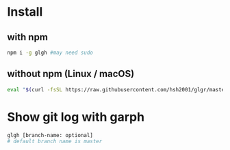 # Install

## with npm
```sh
npm i -g glgh #may need sudo
```

## without npm (Linux / macOS)
```sh
eval "$(curl -fsSL https://raw.githubusercontent.com/hsh2001/glgr/master/install.sh)"
```

# Show git log with garph
```sh
glgh [branch-name: optional]
# default branch name is master
```
